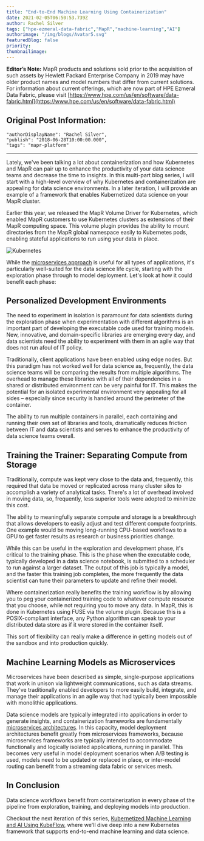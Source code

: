 ```yaml
---
title: "End-to-End Machine Learning Using Containerization"
date: 2021-02-05T06:50:53.739Z
author: Rachel Silver 
tags: ["hpe-ezmeral-data-fabric","MapR","machine-learning","AI"]
authorimage: "/img/blogs/Avatar5.svg"
featuredBlog: false
priority:
thumbnailimage:
---
```

**Editor’s Note:** MapR products and solutions sold prior to the acquisition of such assets by Hewlett Packard Enterprise Company in 2019 may have older product names and model numbers that differ from current solutions. For information about current offerings, which are now part of HPE Ezmeral Data Fabric, please visit [https://www.hpe.com/us/en/software/data-fabric.html](https://www.hpe.com/us/en/software/data-fabric.html)

## Original Post Information:

```
"authorDisplayName": "Rachel Silver",
"publish": "2018-06-28T10:00:00.000",
"tags": "mapr-platform"
```
---
Lately, we've been talking a lot about containerization and how Kubernetes and MapR can pair up to enhance the productivity of your data science teams and decrease the time to insights. In this multi-part blog series, I will start with a high-level overview of why Kubernetes and containerization are appealing for data science environments. In a later iteration, I will provide an example of a framework that enables Kubernetized data science on your MapR cluster.

Earlier this year, we released the MapR Volume Driver for Kubernetes, which enabled MapR customers to use Kubernetes clusters as extensions of their MapR computing space. This volume plugin provides the ability to mount directories from the MapR global namespace easily to Kubernetes pods, enabling stateful applications to run using your data in place.

![Kubernetes](https://hpe-developer-portal.s3.amazonaws.com/uploads/media/2021/1/kubernetes-1612507940753.jpg)

While the [microservices approach](https://developer.hpe.com/blog/VqVzX3gAzrT7p5PzPAZA/event-driven-microservices-on-the-mapr-data-platform) is useful for all types of applications, it's particularly well-suited for the data science life cycle, starting with the exploration phase through to model deployment. Let's look at how it could benefit each phase:

## Personalized Development Environments

The need to experiment in isolation is paramount for data scientists during the exploration phase when experimentation with different algorithms is an important part of developing the executable code used for training models. New, innovative, and domain-specific libraries are emerging every day, and data scientists need the ability to experiment with them in an agile way that does not run afoul of IT policy.

Traditionally, client applications have been enabled using edge nodes. But this paradigm has not worked well for data science as, frequently, the data science teams will be comparing the results from multiple algorithms. The overhead to manage these libraries with all of their dependencies in a shared or distributed environment can be very painful for IT. This makes the potential for an isolated experimental environment very appealing for all sides – especially since security is handled around the perimeter of the container.

The ability to run multiple containers in parallel, each containing and running their own set of libraries and tools, dramatically reduces friction between IT and data scientists and serves to enhance the productivity of data science teams overall.

## Training the Trainer: Separating Compute from Storage

Traditionally, compute was kept very close to the data and, frequently, this required that data be moved or replicated across many cluster silos to accomplish a variety of analytical tasks. There's a lot of overhead involved in moving data, so, frequently, less superior tools were adopted to minimize this cost.

The ability to meaningfully separate compute and storage is a breakthrough that allows developers to easily adjust and test different compute footprints. One example would be moving long-running CPU-based workflows to a GPU to get faster results as research or business priorities change.

While this can be useful in the exploration and development phase, it's critical to the training phase. This is the phase when the executable code, typically developed in a data science notebook, is submitted to a scheduler to run against a larger dataset. The output of this job is typically a model, and the faster this training job completes, the more frequently the data scientist can tune their parameters to update and refine their model.

Where containerization really benefits the training workflow is by allowing you to peg your containerized training code to whatever compute resource that you choose, while not requiring you to move any data. In MapR, this is done in Kubernetes using FUSE via the volume plugin. Because this is a POSIX-compliant interface, any Python algorithm can speak to your distributed data store as if it were stored in the container itself.

This sort of flexibility can really make a difference in getting models out of the sandbox and into production quickly.

## Machine Learning Models as Microservices

Microservices have been described as simple, single-purpose applications that work in unison via lightweight communications, such as data streams. They've traditionally enabled developers to more easily build, integrate, and manage their applications in an agile way that had typically been impossible with monolithic applications.

Data science models are typically integrated into applications in order to generate insights, and containerization frameworks are fundamentally [microservices architectures](https://deploy-preview-238--hpe-dev-portal.netlify.app/blog/0N796xBvYxcyGq8Yo35N/event-driven-microservices-architecture-patterns-and-examples). In this capacity, model deployment architectures benefit greatly from microservices frameworks, because microservices frameworks are typically intended to accommodate functionally and logically isolated applications, running in parallel. This becomes very useful in model deployment scenarios when A/B testing is used, models need to be updated or replaced in place, or inter-model routing can benefit from a streaming data fabric or services mesh.

## In Conclusion

Data science workflows benefit from containerization in every phase of the pipeline from exploration, training, and deploying models into production.

Checkout the next iteration of this series, [Kubernetized Machine Learning and AI Using KubeFlow](/blog/Oj0pNxBE3JsJB02E2KOj/kubernetized-machine-learning-and-ai-using-kubeflow), where we'll dive deep into a new Kubernetes framework that supports end-to-end machine learning and data science.